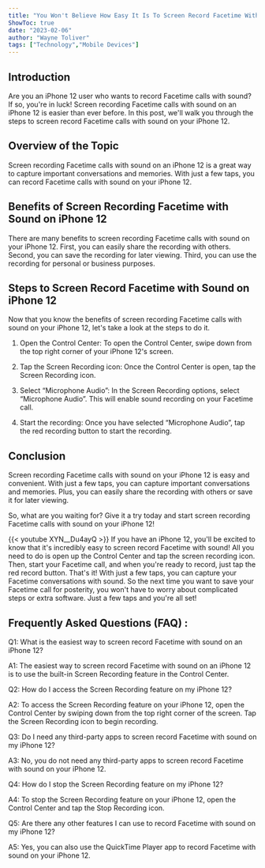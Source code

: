 ```yaml
---
title: "You Won't Believe How Easy It Is To Screen Record Facetime With Sound On Your iPhone 12!"
ShowToc: true 
date: "2023-02-06"
author: "Wayne Toliver" 
tags: ["Technology","Mobile Devices"]
---
```

## Introduction
Are you an iPhone 12 user who wants to record Facetime calls with sound? If so, you're in luck! Screen recording Facetime calls with sound on an iPhone 12 is easier than ever before. In this post, we'll walk you through the steps to screen record Facetime calls with sound on your iPhone 12. 

## Overview of the Topic
Screen recording Facetime calls with sound on an iPhone 12 is a great way to capture important conversations and memories. With just a few taps, you can record Facetime calls with sound on your iPhone 12. 

## Benefits of Screen Recording Facetime with Sound on iPhone 12
There are many benefits to screen recording Facetime calls with sound on your iPhone 12. First, you can easily share the recording with others. Second, you can save the recording for later viewing. Third, you can use the recording for personal or business purposes. 

## Steps to Screen Record Facetime with Sound on iPhone 12
Now that you know the benefits of screen recording Facetime calls with sound on your iPhone 12, let's take a look at the steps to do it. 

1. Open the Control Center: To open the Control Center, swipe down from the top right corner of your iPhone 12's screen. 

2. Tap the Screen Recording icon: Once the Control Center is open, tap the Screen Recording icon. 

3. Select “Microphone Audio”: In the Screen Recording options, select “Microphone Audio”. This will enable sound recording on your Facetime call. 

4. Start the recording: Once you have selected “Microphone Audio”, tap the red recording button to start the recording. 

## Conclusion
Screen recording Facetime calls with sound on your iPhone 12 is easy and convenient. With just a few taps, you can capture important conversations and memories. Plus, you can easily share the recording with others or save it for later viewing. 

So, what are you waiting for? Give it a try today and start screen recording Facetime calls with sound on your iPhone 12!

{{< youtube XYN__Du4ayQ >}} 
If you have an iPhone 12, you'll be excited to know that it's incredibly easy to screen record Facetime with sound! All you need to do is open up the Control Center and tap the screen recording icon. Then, start your Facetime call, and when you're ready to record, just tap the red record button. That's it! With just a few taps, you can capture your Facetime conversations with sound. So the next time you want to save your Facetime call for posterity, you won't have to worry about complicated steps or extra software. Just a few taps and you're all set!

## Frequently Asked Questions (FAQ) :
Q1: What is the easiest way to screen record Facetime with sound on an iPhone 12?

A1: The easiest way to screen record Facetime with sound on an iPhone 12 is to use the built-in Screen Recording feature in the Control Center.

Q2: How do I access the Screen Recording feature on my iPhone 12?

A2: To access the Screen Recording feature on your iPhone 12, open the Control Center by swiping down from the top right corner of the screen. Tap the Screen Recording icon to begin recording.

Q3: Do I need any third-party apps to screen record Facetime with sound on my iPhone 12?

A3: No, you do not need any third-party apps to screen record Facetime with sound on your iPhone 12.

Q4: How do I stop the Screen Recording feature on my iPhone 12?

A4: To stop the Screen Recording feature on your iPhone 12, open the Control Center and tap the Stop Recording icon.

Q5: Are there any other features I can use to record Facetime with sound on my iPhone 12?

A5: Yes, you can also use the QuickTime Player app to record Facetime with sound on your iPhone 12.


